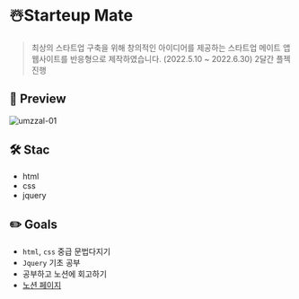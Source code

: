 # ☃️Starteup Mate
> 최상의 스타트업 구축을 위해 창의적인 아이디어를 제공하는 스타트업 메이트 앱 웹사이트를 반응형으로 제작하였습니다. (2022.5.10 ~ 2022.6.30)
> 2달간 플젝 진행

## 🐧 Preview
![umzzal-01](https://user-images.githubusercontent.com/83990943/175841880-20d8a1e8-f5d3-4631-93fe-46317f5fd30e.gif)

## 🛠️ Stac
* html
* css
* jquery

## ✏️ Goals
* `html`, `css` 중급 문법다지기
* `Jquery` 기초 공부
* 공부하고 노션에 회고하기
* [노션 페이지](https://resolute-cent-2ac.notion.site/d55fce3b9d38423fb00d2e01cc6e44a7)
